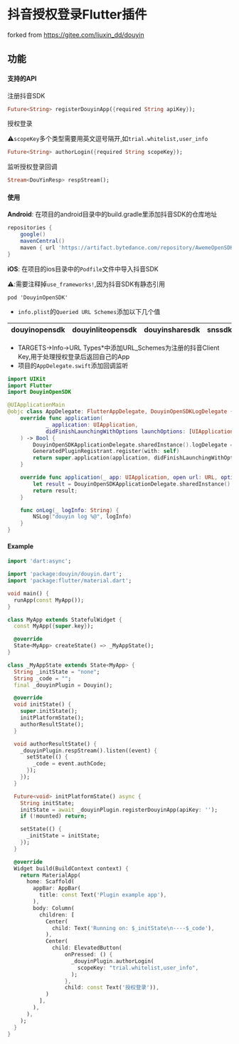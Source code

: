 # 抖音授权登录Flutter插件

forked from https://gitee.com/liuxin_dd/douyin

## 功能

#### 支持的API

注册抖音SDK

```dart
Future<String> registerDouyinApp({required String apiKey});
```

授权登录

⚠️`scopeKey`多个类型需要用英文逗号隔开,如`trial.whitelist,user_info`

```dart
Future<String> authorLogin({required String scopeKey});
```

监听授权登录回调

```dart
Stream<DouYinResp> respStream();
```

#### 使用

**Android**: 在项目的android目录中的build.gradle里添加抖音SDK的仓库地址

```groovy
repositories {
    google()
    mavenCentral()
    maven { url 'https://artifact.bytedance.com/repository/AwemeOpenSDK' }
}
```

**iOS**: 在项目的ios目录中的`Podfile`文件中导入抖音SDK

⚠️:需要注释掉`use_frameworks!`,因为抖音SDK有静态引用

```
pod 'DouyinOpenSDK'
```

* `info.plist`的`Queried URL Schemes`添加以下几个值

| douyinopensdk | douyinliteopensdk | douyinsharesdk | snssdk1128 |
|---------------|-------------------|----------------|------------|

* TARGETS->Info->URL Types*中添加URL_Schemes为注册的抖音Client Key,用于处理授权登录后返回自己的App
* 项目的`AppDelegate.swift`添加回调监听
```swift
import UIKit
import Flutter
import DouyinOpenSDK

@UIApplicationMain
@objc class AppDelegate: FlutterAppDelegate, DouyinOpenSDKLogDelegate {
    override func application(
            _ application: UIApplication,
            didFinishLaunchingWithOptions launchOptions: [UIApplication.LaunchOptionsKey: Any]?
    ) -> Bool {
        DouyinOpenSDKApplicationDelegate.sharedInstance().logDelegate = self
        GeneratedPluginRegistrant.register(with: self)
        return super.application(application, didFinishLaunchingWithOptions: launchOptions)
    }

    override func application(_ app: UIApplication, open url: URL, options: [UIApplication.OpenURLOptionsKey: Any] = [:]) -> Bool {
        let result = DouyinOpenSDKApplicationDelegate.sharedInstance().application(app, open: url, sourceApplication: options[UIApplication.OpenURLOptionsKey.sourceApplication] as? String, annotation: options[UIApplication.OpenURLOptionsKey.annotation] as? String)
        return result;
    }

    func onLog(_ logInfo: String) {
        NSLog("douyin log %@", logInfo)
    }
}

```
#### Example

```dart
import 'dart:async';

import 'package:douyin/douyin.dart';
import 'package:flutter/material.dart';

void main() {
  runApp(const MyApp());
}

class MyApp extends StatefulWidget {
  const MyApp({super.key});

  @override
  State<MyApp> createState() => _MyAppState();
}

class _MyAppState extends State<MyApp> {
  String _initState = "none";
  String _code = "";
  final _douyinPlugin = Douyin();

  @override
  void initState() {
    super.initState();
    initPlatformState();
    authorResultState();
  }

  void authorResultState() {
    _douyinPlugin.respStream().listen((event) {
      setState(() {
        _code = event.authCode;
      });
    });
  }

  Future<void> initPlatformState() async {
    String initState;
    initState = await _douyinPlugin.registerDouyinApp(apiKey: '');
    if (!mounted) return;

    setState(() {
      _initState = initState;
    });
  }

  @override
  Widget build(BuildContext context) {
    return MaterialApp(
      home: Scaffold(
        appBar: AppBar(
          title: const Text('Plugin example app'),
        ),
        body: Column(
          children: [
            Center(
              child: Text('Running on: $_initState\n----$_code'),
            ),
            Center(
              child: ElevatedButton(
                  onPressed: () {
                    _douyinPlugin.authorLogin(
                      scopeKey: "trial.whitelist,user_info",
                    );
                  },
                  child: const Text('授权登录')),
            )
          ],
        ),
      ),
    );
  }
}

```
